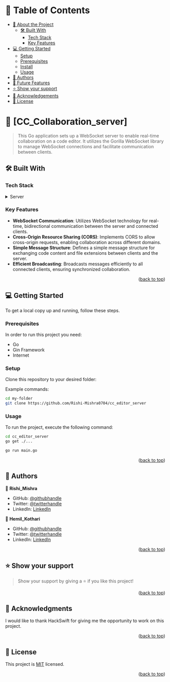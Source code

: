 # 📗 Table of Contents

- [📖 About the Project](#about-project)
  - [🛠 Built With](#built-with)
    - [Tech Stack](#tech-stack)
    - [Key Features](#key-features)
- [💻 Getting Started](#getting-started)
  - [Setup](#setup)
  - [Prerequisites](#prerequisites)
  - [Install](#install)
  - [Usage](#usage)
- [👥 Authors](#authors)
- [🔭 Future Features](#future-features)
- [⭐️ Show your support](#support)
- [🙏 Acknowledgements](#acknowledgements)
- [📝 License](#license)

<!-- PROJECT DESCRIPTION -->

# 📖 [CC_Collaboration_server] <a name="about-project"></a>

> This Go application sets up a WebSocket server to enable real-time collaboration on a code editor. It utilizes the Gorilla WebSocket library to manage WebSocket connections and facilitate communication between clients.

## 🛠 Built With <a name="built-with"></a>

### Tech Stack <a name="tech-stack"></a>

<details>
  <summary>Server</summary>
  <ul>
    <li><a href="https://go.dev/">Golang</a></li>
    <li><a href="https://gin-gonic.com/">Gin Framework</a></li>
    <li><a href="https://en.wikipedia.org/wiki/WebSocket#:~:text=WebSocket%20is%20a%20computer%20communications,as%20RFC%206455%20in%202011.">Websockets</a></li>
  </ul>
</details>

<!-- Features -->

### Key Features <a name="key-features"></a>

- **WebSocket Communication**: Utilizes WebSocket technology for real-time, bidirectional communication between the server and connected clients.
- **Cross-Origin Resource Sharing (CORS)**: Implements CORS to allow cross-origin requests, enabling collaboration across different domains.
- **Simple Message Structure**: Defines a simple message structure for exchanging code content and file extensions between clients and the server.
- **Efficient Broadcasting**: Broadcasts messages efficiently to all connected clients, ensuring synchronized collaboration.

<p align="right">(<a href="#readme-top">back to top</a>)</p>

<!-- GETTING STARTED -->

## 💻 Getting Started <a name="getting-started"></a>

To get a local copy up and running, follow these steps.

### Prerequisites

In order to run this project you need:

<ul>
    <li>Go</li>
    <li>Gin Framework</li>
    <li>Internet</li>
</ul>

### Setup

Clone this repository to your desired folder:

Example commands:

```bash
cd my-folder
git clone https://github.com/Rishi-Mishra0704/cc_editor_server
```

### Usage

To run the project, execute the following command:

```bash
cd cc_editor_server
go get ./...
```

```bash
go run main.go
```

<p align="right">(<a href="#readme-top">back to top</a>)</p>

<!-- AUTHORS -->

## 👥 Authors <a name="authors"></a>

👤 **Rishi_Mishra**

- GitHub: [@githubhandle](https://github.com/Rishi-Mishra0704)
- Twitter: [@twitterhandle](https://twitter.com/RishiMi3135776)
- LinkedIn: [LinkedIn](https://www.linkedin.com/in/rrmishra/)

👤 **Hemil_Kothari**

- GitHub: [@githubhandle](https://github.com/HemilKothari)
- Twitter: [@twitterhandle](https://twitter.com/kothari_hemil)
- LinkedIn: [LinkedIn](https://www.linkedin.com/in/hemil-kothari/)

<p align="right">(<a href="#readme-top">back to top</a>)</p>

<!-- SUPPORT -->

## ⭐️ Show your support <a name="support"></a>

> Show your support by giving a ⭐️ if you like this project!

<p align="right">(<a href="#readme-top">back to top</a>)</p>

<!-- ACKNOWLEDGEMENTS -->

## 🙏 Acknowledgments <a name="acknowledgements"></a>

I would like to thank HackSwift for giving me the opportunity to work on this project.

<p align="right">(<a href="#readme-top">back to top</a>)</p>

<!-- LICENSE -->

## 📝 License <a name="license"></a>

This project is [MIT](./LICENSE) licensed.

<p align="right">(<a href="#readme-top">back to top</a>)</p>
